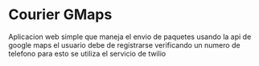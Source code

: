 # Courier GMaps

Aplicacion web simple que maneja el envio de paquetes usando la api de google maps el usuario debe de registrarse verificando un numero de telefono para esto se utiliza el servicio de twilio
